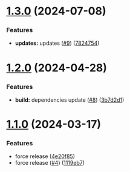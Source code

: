 # [1.3.0](https://github.com/sebalaini/sebalaini-lints-config/compare/v1.2.0...v1.3.0) (2024-07-08)


### Features

* **updates:** updates ([#9](https://github.com/sebalaini/sebalaini-lints-config/issues/9)) ([7824754](https://github.com/sebalaini/sebalaini-lints-config/commit/7824754c991623121da3e14d2ef4b4d3496f1101))

# [1.2.0](https://github.com/sebalaini/sebalaini-lints-config/compare/v1.1.0...v1.2.0) (2024-04-28)


### Features

* **build:** dependencies update ([#8](https://github.com/sebalaini/sebalaini-lints-config/issues/8)) ([3b7d2d1](https://github.com/sebalaini/sebalaini-lints-config/commit/3b7d2d13b286deea892d75b863fd832da71d2237))

# [1.1.0](https://github.com/sebalaini/sebalaini-lints-config/compare/v1.0.7...v1.1.0) (2024-03-17)


### Features

* force release ([4e20f85](https://github.com/sebalaini/sebalaini-lints-config/commit/4e20f85bc2dc490da26dd882b66621081e026cdc))
* force release ([#4](https://github.com/sebalaini/sebalaini-lints-config/issues/4)) ([1119eb7](https://github.com/sebalaini/sebalaini-lints-config/commit/1119eb7094839977189791d838febd0d2d0e8424))
